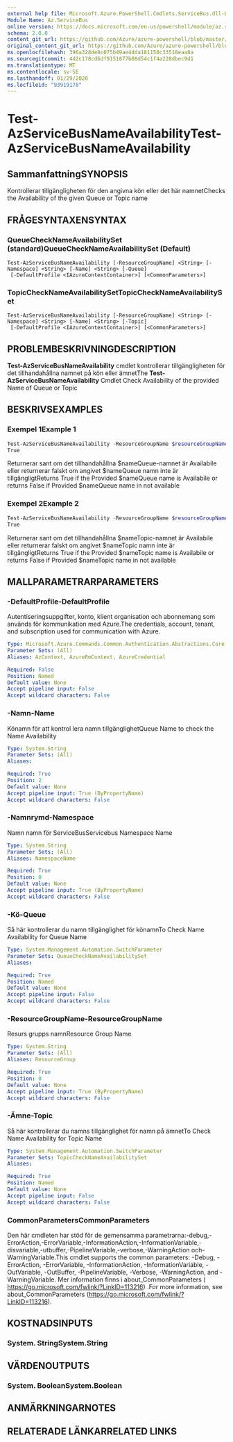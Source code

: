 ```yaml
---
external help file: Microsoft.Azure.PowerShell.Cmdlets.ServiceBus.dll-Help.xml
Module Name: Az.ServiceBus
online version: https://docs.microsoft.com/en-us/powershell/module/az.servicebus/test-azservicebusnameavailability
schema: 2.0.0
content_git_url: https://github.com/Azure/azure-powershell/blob/master/src/ServiceBus/ServiceBus/help/Test-AzServiceBusNameAvailability.md
original_content_git_url: https://github.com/Azure/azure-powershell/blob/master/src/ServiceBus/ServiceBus/help/Test-AzServiceBusNameAvailability.md
ms.openlocfilehash: 396a328de8c075b49ae4dda181158c33518eaa8a
ms.sourcegitcommit: 4d2c178cd6df9151877b08d54c1f4a228dbec9d1
ms.translationtype: MT
ms.contentlocale: sv-SE
ms.lasthandoff: 01/29/2020
ms.locfileid: "93919178"
---
```

# <span data-ttu-id="6c405-101">Test-AzServiceBusNameAvailability</span><span class="sxs-lookup"><span data-stu-id="6c405-101">Test-AzServiceBusNameAvailability</span></span>

## <span data-ttu-id="6c405-102">Sammanfattning</span><span class="sxs-lookup"><span data-stu-id="6c405-102">SYNOPSIS</span></span>
<span data-ttu-id="6c405-103">Kontrollerar tillgängligheten för den angivna kön eller det här namnet</span><span class="sxs-lookup"><span data-stu-id="6c405-103">Checks the Availability of the given Queue or Topic name</span></span>

## <span data-ttu-id="6c405-104">FRÅGESYNTAXEN</span><span class="sxs-lookup"><span data-stu-id="6c405-104">SYNTAX</span></span>

### <span data-ttu-id="6c405-105">QueueCheckNameAvailabilitySet (standard)</span><span class="sxs-lookup"><span data-stu-id="6c405-105">QueueCheckNameAvailabilitySet (Default)</span></span>
```
Test-AzServiceBusNameAvailability [-ResourceGroupName] <String> [-Namespace] <String> [-Name] <String> [-Queue]
 [-DefaultProfile <IAzureContextContainer>] [<CommonParameters>]
```

### <span data-ttu-id="6c405-106">TopicCheckNameAvailabilitySet</span><span class="sxs-lookup"><span data-stu-id="6c405-106">TopicCheckNameAvailabilitySet</span></span>
```
Test-AzServiceBusNameAvailability [-ResourceGroupName] <String> [-Namespace] <String> [-Name] <String> [-Topic]
 [-DefaultProfile <IAzureContextContainer>] [<CommonParameters>]
```

## <span data-ttu-id="6c405-107">PROBLEMBESKRIVNING</span><span class="sxs-lookup"><span data-stu-id="6c405-107">DESCRIPTION</span></span>
<span data-ttu-id="6c405-108">**Test-AzServiceBusNameAvailability** cmdlet kontrollerar tillgängligheten för det tillhandahållna namnet på kön eller ämnet</span><span class="sxs-lookup"><span data-stu-id="6c405-108">The **Test-AzServiceBusNameAvailability** Cmdlet Check Availability of the provided Name of Queue or Topic</span></span>

## <span data-ttu-id="6c405-109">BESKRIVS</span><span class="sxs-lookup"><span data-stu-id="6c405-109">EXAMPLES</span></span>

### <span data-ttu-id="6c405-110">Exempel 1</span><span class="sxs-lookup"><span data-stu-id="6c405-110">Example 1</span></span>
```powershell
Test-AzServiceBusNameAvailability -ResourceGroupName $resourceGroupName -Namespace $namespaceName -Name $nameQueue -Queue
True
```

<span data-ttu-id="6c405-111">Returnerar sant om det tillhandahållna $nameQueue-namnet är Availabile eller returnerar falskt om angivet $nameQueue namn inte är tillgängligt</span><span class="sxs-lookup"><span data-stu-id="6c405-111">Returns True if the Provided $nameQueue name is Availabile or returns False if Provided $nameQueue name in not available</span></span>

### <span data-ttu-id="6c405-112">Exempel 2</span><span class="sxs-lookup"><span data-stu-id="6c405-112">Example 2</span></span>
```powershell
Test-AzServiceBusNameAvailability -ResourceGroupName $resourceGroupName -Namespace $namespaceName -Name $nameTopic -Topic
True
```

<span data-ttu-id="6c405-113">Returnerar sant om det tillhandahållna $nameTopic-namnet är Availabile eller returnerar falskt om angivet $nameTopic namn inte är tillgängligt</span><span class="sxs-lookup"><span data-stu-id="6c405-113">Returns True if the Provided $nameTopic name is Availabile or returns False if Provided $nameTopic name in not available</span></span>

## <span data-ttu-id="6c405-114">MALLPARAMETRAR</span><span class="sxs-lookup"><span data-stu-id="6c405-114">PARAMETERS</span></span>

### <span data-ttu-id="6c405-115">-DefaultProfile</span><span class="sxs-lookup"><span data-stu-id="6c405-115">-DefaultProfile</span></span>
<span data-ttu-id="6c405-116">Autentiseringsuppgifter, konto, klient organisation och abonnemang som används för kommunikation med Azure.</span><span class="sxs-lookup"><span data-stu-id="6c405-116">The credentials, account, tenant, and subscription used for communication with Azure.</span></span>

```yaml
Type: Microsoft.Azure.Commands.Common.Authentication.Abstractions.Core.IAzureContextContainer
Parameter Sets: (All)
Aliases: AzContext, AzureRmContext, AzureCredential

Required: False
Position: Named
Default value: None
Accept pipeline input: False
Accept wildcard characters: False
```

### <span data-ttu-id="6c405-117">-Namn</span><span class="sxs-lookup"><span data-stu-id="6c405-117">-Name</span></span>
<span data-ttu-id="6c405-118">Könamn för att kontrol lera namn tillgänglighet</span><span class="sxs-lookup"><span data-stu-id="6c405-118">Queue Name to check the Name Availability</span></span>

```yaml
Type: System.String
Parameter Sets: (All)
Aliases:

Required: True
Position: 2
Default value: None
Accept pipeline input: True (ByPropertyName)
Accept wildcard characters: False
```

### <span data-ttu-id="6c405-119">-Namnrymd</span><span class="sxs-lookup"><span data-stu-id="6c405-119">-Namespace</span></span>
<span data-ttu-id="6c405-120">Namn namn för ServiceBus</span><span class="sxs-lookup"><span data-stu-id="6c405-120">Servicebus Namespace Name</span></span>

```yaml
Type: System.String
Parameter Sets: (All)
Aliases: NamespaceName

Required: True
Position: 0
Default value: None
Accept pipeline input: True (ByPropertyName)
Accept wildcard characters: False
```

### <span data-ttu-id="6c405-121">-Kö</span><span class="sxs-lookup"><span data-stu-id="6c405-121">-Queue</span></span>
<span data-ttu-id="6c405-122">Så här kontrollerar du namn tillgänglighet för könamn</span><span class="sxs-lookup"><span data-stu-id="6c405-122">To Check Name Availability for Queue Name</span></span>

```yaml
Type: System.Management.Automation.SwitchParameter
Parameter Sets: QueueCheckNameAvailabilitySet
Aliases:

Required: True
Position: Named
Default value: None
Accept pipeline input: False
Accept wildcard characters: False
```

### <span data-ttu-id="6c405-123">-ResourceGroupName</span><span class="sxs-lookup"><span data-stu-id="6c405-123">-ResourceGroupName</span></span>
<span data-ttu-id="6c405-124">Resurs grupps namn</span><span class="sxs-lookup"><span data-stu-id="6c405-124">Resource Group Name</span></span>

```yaml
Type: System.String
Parameter Sets: (All)
Aliases: ResourceGroup

Required: True
Position: 0
Default value: None
Accept pipeline input: True (ByPropertyName)
Accept wildcard characters: False
```

### <span data-ttu-id="6c405-125">-Ämne</span><span class="sxs-lookup"><span data-stu-id="6c405-125">-Topic</span></span>
<span data-ttu-id="6c405-126">Så här kontrollerar du namns tillgänglighet för namn på ämnet</span><span class="sxs-lookup"><span data-stu-id="6c405-126">To Check Name Availability for Topic Name</span></span>

```yaml
Type: System.Management.Automation.SwitchParameter
Parameter Sets: TopicCheckNameAvailabilitySet
Aliases:

Required: True
Position: Named
Default value: None
Accept pipeline input: False
Accept wildcard characters: False
```

### <span data-ttu-id="6c405-127">CommonParameters</span><span class="sxs-lookup"><span data-stu-id="6c405-127">CommonParameters</span></span>
<span data-ttu-id="6c405-128">Den här cmdleten har stöd för de gemensamma parametrarna:-debug,-ErrorAction,-ErrorVariable,-InformationAction,-InformationVariable,-disvariable,-utbuffer,-PipelineVariable,-verbose,-WarningAction och-WarningVariable.</span><span class="sxs-lookup"><span data-stu-id="6c405-128">This cmdlet supports the common parameters: -Debug, -ErrorAction, -ErrorVariable, -InformationAction, -InformationVariable, -OutVariable, -OutBuffer, -PipelineVariable, -Verbose, -WarningAction, and -WarningVariable.</span></span>
<span data-ttu-id="6c405-129">Mer information finns i about_CommonParameters ( https://go.microsoft.com/fwlink/?LinkID=113216) .</span><span class="sxs-lookup"><span data-stu-id="6c405-129">For more information, see about_CommonParameters (https://go.microsoft.com/fwlink/?LinkID=113216).</span></span>

## <span data-ttu-id="6c405-130">KOSTNADS</span><span class="sxs-lookup"><span data-stu-id="6c405-130">INPUTS</span></span>

### <span data-ttu-id="6c405-131">System. String</span><span class="sxs-lookup"><span data-stu-id="6c405-131">System.String</span></span>

## <span data-ttu-id="6c405-132">VÄRDEN</span><span class="sxs-lookup"><span data-stu-id="6c405-132">OUTPUTS</span></span>

### <span data-ttu-id="6c405-133">System. Boolean</span><span class="sxs-lookup"><span data-stu-id="6c405-133">System.Boolean</span></span>

## <span data-ttu-id="6c405-134">ANMÄRKNINGAR</span><span class="sxs-lookup"><span data-stu-id="6c405-134">NOTES</span></span>

## <span data-ttu-id="6c405-135">RELATERADE LÄNKAR</span><span class="sxs-lookup"><span data-stu-id="6c405-135">RELATED LINKS</span></span>
